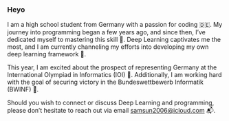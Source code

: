 ### Heyo 

I am a high school student from Germany with a passion for coding 🇩🇪. My journey into programming began a few years ago, and since then, I’ve dedicated myself to mastering this skill 🤖. Deep Learning captivates me the most, and I am currently channeling my efforts into developing my own deep learning framework 🧠.

This year, I am excited about the prospect of representing Germany at the International Olympiad in Informatics (IOI) 🐫. Additionally, I am working hard with the goal of securing victory in the Bundeswettbewerb Informatik (BWINF) 🥨.

Should you wish to connect or discuss Deep Learning and programming, please don’t hesitate to reach out via email samsun2006@icloud.com 📬. 
